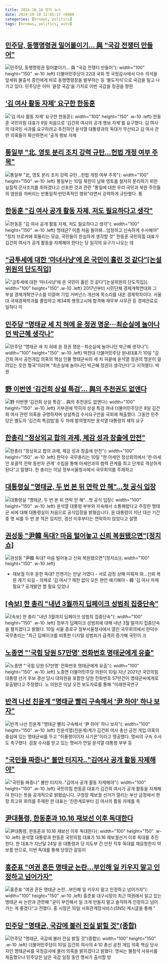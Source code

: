 ```yaml
---
title: 2024.10.10 정치 뉴스
date: 2024-10-10 12:05:17 +0900
categories: [krnews, politics]
tags: [krnews, politics, auto]
---
```

## [민주당, 동행명령권 밀어붙이기… 與 “국감 전쟁터 만들어”](https://n.news.naver.com/mnews/article/005/0001729898)

![민주당, 동행명령권 밀어붙이기… 與 “국감 전쟁터 만들어”](https://mimgnews.pstatic.net/image/origin/005/2024/10/09/1729898.jpg?type=nf220_150){: width="100" height="150" .w-10 .left}
더불어민주당이 22대 국회 첫 국정감사에서 다수 의석을 앞세워 불출석 증인에게 바로 동행명령장을 발부하는 등 ‘불도저식’으로 국감을 밀고 나가고 있다. 민주당은 이미 ‘끝장 국감’을 기치로 이번 국감을 정권을 향한

## [‘김 여사 활동 자제’ 요구한 한동훈](https://n.news.naver.com/mnews/article/081/0003485870)

![‘김 여사 활동 자제’ 요구한 한동훈](https://mimgnews.pstatic.net/image/origin/081/2024/10/09/3485870.jpg?type=nf220_150){: width="100" height="150" .w-10 .left}
한동훈 국민의힘 대표가 9일 처음으로 ‘김건희 여사의 공개 행보 자제’를 요구했다. 김 여사의 대국민 사과를 요구하려고 추진하던 윤석열 대통령과의 독대가 무산되고 김 여사 관련 의혹들이 확산하면서 ‘공개 행보 자제

## [통일부 "北, 영토 분리 조치 강력 규탄…헌법 개정 여부 주목"](https://n.news.naver.com/mnews/article/421/0007834534)

![통일부 "北, 영토 분리 조치 강력 규탄…헌법 개정 여부 주목"](https://mimgnews.pstatic.net/image/origin/421/2024/10/10/7834534.jpg?type=nf220_150){: width="100" height="150" .w-10 .left}
통일부는 10일 북한이 남북 영토를 철저히 분리하기 위한 실질적 군사조치를 취하겠다고 선포한 것과 관련 "통일에 대한 우리 국민과 북한 주민들의 염원을 저버리는 반통일적·반민족적인 행위"라면서 강력하게 규탄했다. 통

## [한동훈 "김 여사 공개 활동 자제, 저도 필요하다고 생각"](https://n.news.naver.com/mnews/article/586/0000088148)

![한동훈 "김 여사 공개 활동 자제, 저도 필요하다고 생각"](https://mimgnews.pstatic.net/image/origin/586/2024/10/09/88148.jpg?type=nf220_150){: width="100" height="150" .w-10 .left}
명태균? 이름 처음 들어봐…엄정하고 신속하게 수사해야" "정치 브로커에 휘둘리는 모습, 국민들이 한심하게 생각할 것" 한동훈 국민의힘 대표가 김건희 여사가 공개 활동을 자제해야 한다는 당 일각의 요구가 나오는 데

## [“금투세에 대한 ‘마녀사냥’에 온 국민이 홀린 것 같다”[논설위원의 단도직입]](https://n.news.naver.com/mnews/article/032/0003325184)

![“금투세에 대한 ‘마녀사냥’에 온 국민이 홀린 것 같다”[논설위원의 단도직입]](https://mimgnews.pstatic.net/image/origin/032/2024/10/09/3325184.jpg?type=nf220_150){: width="100" height="150" .w-10 .left}
2017년부터 시민단체 경제개혁연대와 그 부설 경제개혁연구소를 이끌며 기업 거버넌스 개선에 목소리를 내온 경제학자이다. 서울대 국제경제학과를 졸업하고 제34회 행정고시에 합격해 재무부 사무관 등 경제관료로 일하다 미

## [민주당 “명태균 세 치 혀에 윤 정권 명운···최순실에 놀아나던 박근혜 생각나”](https://n.news.naver.com/mnews/article/032/0003325397)

![민주당 “명태균 세 치 혀에 윤 정권 명운···최순실에 놀아나던 박근혜 생각나”](https://mimgnews.pstatic.net/image/origin/032/2024/10/10/3325397.jpg?type=nf220_150){: width="100" height="150" .w-10 .left}
박찬대 더불어민주당 원내대표가 10일 “김건희 여사 공천개입 의혹의 핵심 인물 명태균씨의 세 치 혀끝에 윤석열 정권의 명운이 걸려있는 듯한 형국”이라며 “최순실에 놀아나던 박근혜 정권이 생각난다”고 지적했다. 박 원

## [野 이번엔 ‘김건희 상설 특검’… 與의 추천권도 없앤다](https://n.news.naver.com/mnews/article/023/0003862964)

![野 이번엔 ‘김건희 상설 특검’… 與의 추천권도 없앤다](https://mimgnews.pstatic.net/image/origin/023/2024/10/09/3862964.jpg?type=nf220_150){: width="100" height="150" .w-10 .left}
거부권에 막히자 상설 특검 꺼내 더불어민주당은 8일 김건희 여사 관련 의혹을 규명하자며 상설특검 수사요구안을 국회에 제출했다. 그동안 민주당은 별도의 ‘김건희 특검법’을 두 차례 발의했지만 윤석열 대통령의 재의 요구

## [한총리 "정상외교 합의 과제, 체감 성과 창출에 만전"](https://n.news.naver.com/mnews/article/029/0002907519)

![한총리 "정상외교 합의 과제, 체감 성과 창출에 만전"](https://mimgnews.pstatic.net/image/origin/029/2024/10/10/2907519.jpg?type=nf220_150){: width="100" height="150" .w-10 .left}
한덕수 국무총리는 10일 "한·아세안 정상회의에서 '한·아세안 포괄적 전략 동반자 관계' 수립을 통해 아세안과의 협력 관계를 최고 단계로 격상하게 된다"고 말했다. 한 총리는 이날 정부서울청사에서 국무회의를 주재하고

## [대통령실 "명태균, 두 번 본 뒤 연락 안 해"...첫 공식 입장](https://n.news.naver.com/mnews/article/052/0002097027)

![대통령실 "명태균, 두 번 본 뒤 연락 안 해"...첫 공식 입장](https://mimgnews.pstatic.net/image/origin/052/2024/10/09/2097027.jpg?type=nf220_150){: width="100" height="150" .w-10 .left}
윤석열 대통령 부부와 지속해서 소통해왔다고 주장한 명태균 씨에 대해 대통령실이 처음으로 공식입장을 밝혔습니다. 윤 대통령이 지난 대선 기간 중 명 씨를 두 번 본 적은 있지만, 경선 이후부터는 연락하지 않았다고 설명

## [권성동 "尹韓 독대? 마음 털어놓고 신뢰 복원됐으면"[정치쇼]](https://n.news.naver.com/mnews/article/055/0001196141)

![권성동 "尹韓 독대? 마음 털어놓고 신뢰 복원됐으면"[정치쇼]](https://mimgnews.pstatic.net/image/origin/055/2024/10/10/1196141.jpg?type=nf220_150){: width="100" height="150" .w-10 .left}
- 재보궐 이후 윤한 독대? 언젠가는 만날 거였다 - 서로 감정 상해 미뤄져 와…신뢰 복원 계기 되길 - 의제로 '김 여사'? 제한 없이 모든 현안 얘기해야 - 韓 '김 여사 자제 필요'? 공개발언 할 필요 있었나

## [[속보] 한 총리 "내년 3월까지 딥페이크 성범죄 집중단속"](https://n.news.naver.com/mnews/article/082/0001292107)

![[속보] 한 총리 "내년 3월까지 딥페이크 성범죄 집중단속"](https://mimgnews.pstatic.net/image/origin/082/2024/10/10/1292107.jpg?type=nf220_150){: width="100" height="150" .w-10 .left}
정부가 딥페이크 성범죄에 대해 내년 3월 말까지 집중단속을 펼치겠다고 밝혔다. 10일 서울 종로구 정부서울청사에서 열린 국무회의에서 한덕수 국무총리는 "최근 딥페이크를 비롯한 디지털 성범죄가 급격히 증가해 국민이 크

## [노종면 "'국힘 당원 57만명' 전화번호 명태균에게 유출"](https://n.news.naver.com/mnews/article/031/0000875076)

![노종면 "'국힘 당원 57만명' 전화번호 명태균에게 유출"](https://mimgnews.pstatic.net/image/origin/031/2024/10/10/875076.jpg?type=nf220_150){: width="100" height="150" .w-10 .left}
노종면 더불어민주당 의원이 10일 지난 2021년 국민의힘 대통령 선거 후보 경선 당시 대의원을 포함한 당원 전화번호 57만건이 명태균씨에게로 유출됐다고 주장했다. 노 의원은 이날 오전 보도자료를 통해 "미래한국연구

## [반격 나선 친윤계 "명태균 빨리 구속해서 '尹 하야' 하나 보자"](https://n.news.naver.com/mnews/article/469/0000827054)

![반격 나선 친윤계 "명태균 빨리 구속해서 '尹 하야' 하나 보자"](https://mimgnews.pstatic.net/image/origin/469/2024/10/10/827054.jpg?type=nf220_150){: width="100" height="150" .w-10 .left}
친윤석열(친윤계)계가 김건희 여사 총선 공천 개입 의혹의 중심에 있는 명태균씨를 두고 "허풍쟁이이자 사기꾼"이라고 맹공했다. 명씨의 구속 수사도 촉구했다. 검찰 수사를 받고 있는 명씨가 연일 윤석열 대통령 부부 등

## ["국민들 짜증나" 불만 터지자‥"김여사 공개 활동 자제해야"](https://n.news.naver.com/mnews/article/214/0001378915)

!["국민들 짜증나" 불만 터지자‥"김여사 공개 활동 자제해야"](https://mimgnews.pstatic.net/image/origin/214/2024/10/09/1378915.jpg?type=nf220_150){: width="100" height="150" .w-10 .left}
국민의힘 한동훈 대표가 김건희 여사가 공개 활동을 자제해야 한다는 뜻을 공개적으로 밝혔습니다. 구청장 재보궐 선거가 열리는 부산 금정에서 현장 최고위 회의를 주재한 한 대표는 '친한계로부터 김 여사의 활동 자제를 촉

## [尹대통령, 한동훈과 10.16 재보선 이후 독대한다](https://n.news.naver.com/mnews/article/014/0005251246)

![尹대통령, 한동훈과 10.16 재보선 이후 독대한다](https://mimgnews.pstatic.net/image/origin/014/2024/10/10/5251246.jpg?type=nf220_150){: width="100" height="150" .w-10 .left}
윤석열 대통령과 한동훈 국민의힘 대표가 10.16 재보궐선거 이후 독대를 추진한다. 한 대표가 지난달 24일 윤 대통령과 당 지도부 간 만찬 직후 독대를 재요청한지 약 보름 만으로, 이번 독대를 통해 당정간 갈등이

## [홍준표 "여권 흔든 명태균 논란…부인해 일 키우지 말고 인정하고 넘어가자"](https://n.news.naver.com/mnews/article/014/0005251249)

![홍준표 "여권 흔든 명태균 논란…부인해 일 키우지 말고 인정하고 넘어가자"](https://mimgnews.pstatic.net/image/origin/014/2024/10/10/5251249.jpg?type=nf220_150){: width="100" height="150" .w-10 .left}
홍준표 대구시장이 최근 여권에서 일고 있는 명태균 씨 논란과 관련해 "굳이 부인해서 일 크게 만들지 말고 솔직하게 인정하고 넘어가는 게 좋겠다"고 전했다. 홍 시장은 10일 사회관계망서비스(SNS) 게시글을 통해 "

## [민주당 "명태균, 국감에 불러 진실 밝힐 것"(종합)](https://n.news.naver.com/mnews/article/018/0005854592)

![민주당 "명태균, 국감에 불러 진실 밝힐 것"(종합)](https://mimgnews.pstatic.net/image/origin/018/2024/10/10/5854592.jpg?type=nf220_150){: width="100" height="150" .w-10 .left}
더불어민주당이 10일 김건희 여사의 4·10 총선 공천 개입 의혹 핵심 당사자인 명태균씨를 국정감사에 불러 의혹을 밝히겠다고 밝혔다. 명씨는 불참석 사유서를 제출했으나 민주당은 남은 국감 일정 동안 명씨가 출석할 방

